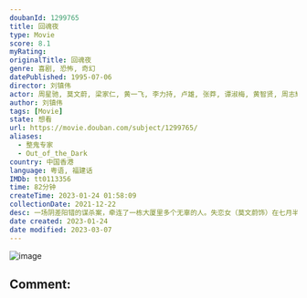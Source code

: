 ```yaml
---
doubanId: 1299765
title: 回魂夜
type: Movie
score: 8.1
myRating: 
originalTitle: 回魂夜
genre: 喜剧, 恐怖, 奇幻
datePublished: 1995-07-06
director: 刘镇伟
actor: 周星驰, 莫文蔚, 梁家仁, 黄一飞, 李力持, 卢雄, 张莽, 谭淑梅, 黄智贤, 周志辉, 侯焕玲, 陈永标, 向叠, 黄金棠, 邹义训, 林雪, 李健仁, 植敬雯
author: 刘镇伟
tags: [Movie]
state: 想看
url: https://movie.douban.com/subject/1299765/
aliases:
  - 整鬼专家
  - Out_of_the_Dark
country: 中国香港
language: 粤语, 福建话
IMDb: tt0113356
time: 82分钟
createTime: 2023-01-24 01:58:09
collectionDate: 2021-12-22
desc: 一场阴差阳错的谋杀案，牵连了一栋大厦里多个无辜的人。失恋女（莫文蔚饰）在七月半被男友抛弃，于是把自己关在房里，不断往楼下扔东西发泄。两个心怀鬼胎的保安也在此时酝酿打劫大厦的计划。一对夫妇突然间不见了...
date created: 2023-01-24
date modified: 2023-03-07
---
```


![image](p2167116851.jpg)

Comment:
---
